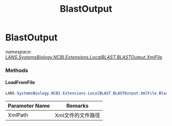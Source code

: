 ﻿---
title: BlastOutput
---

# BlastOutput
_namespace: [LANS.SystemsBiology.NCBI.Extensions.LocalBLAST.BLASTOutput.XmlFile](N-LANS.SystemsBiology.NCBI.Extensions.LocalBLAST.BLASTOutput.XmlFile.html)_





### Methods

#### LoadFromFile
```csharp
LANS.SystemsBiology.NCBI.Extensions.LocalBLAST.BLASTOutput.XmlFile.BlastOutput.LoadFromFile(System.String)
```


|Parameter Name|Remarks|
|--------------|-------|
|XmlPath|Xml文件的文件路径|




